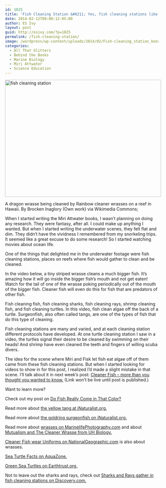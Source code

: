 ```yaml
---
id: 1825
title: 'Fish Cleaning Station &#8211; Yes, fish cleaning stations like in Miri Attwater and All That Glitters really exist'
date: 2014-02-12T09:00:12-05:00
author: ES Ivy
layout: post
guid: http://esivy.com/?p=1825
permalink: /fish-cleaning-station/
image: /wordpress/wp-content/uploads/2014/02/Fish-cleaning_station_konan-By-Brocken-Inaglory-via-Wikimedia-commons-150x150.jpg
categories:
  - All That Glitters
  - Behind the Books
  - Marine Biology
  - Miri Attwater
  - Science Education
---
```

<div id="attachment_1817" style="width: 522px" class="wp-caption alignleft">
  <img aria-describedby="caption-attachment-1817" class="size-full wp-image-1817" src="http://esivy.com/wordpress/wp-content/uploads/2014/02/Fish-cleaning_station_konan-By-Brocken-Inaglory-via-Wikimedia-commons-.jpg" alt="fish cleaning station" width="512" height="384" srcset="https://esivy.com/wordpress/wp-content/uploads/2014/02/Fish-cleaning_station_konan-By-Brocken-Inaglory-via-Wikimedia-commons-.jpg 512w, https://esivy.com/wordpress/wp-content/uploads/2014/02/Fish-cleaning_station_konan-By-Brocken-Inaglory-via-Wikimedia-commons--300x225.jpg 300w" sizes="(max-width: 512px) 100vw, 512px" />
  
  <p id="caption-attachment-1817" class="wp-caption-text">
    A dragon wrasse being cleaned by Rainbow cleaner wrasses on a reef in Hawaii. By Brocken Inaglory (Own work) via Wikimedia Commons;
  </p>
</div>

When I started writing the Miri Attwater books, I wasn&#8217;t planning on doing any research. They were fantasy, after all. I could make up anything I wanted. But when I started writing the underwater scenes, they felt flat and dim. They didn&#8217;t have the vividness I remembered from my snorkeling trips. It seemed like a great excuse to do some research! So I started watching movies about ocean life.<!--more-->

One of the things that delighted me in the underwater footage were fish cleaning stations, places on reefs where fish would gather to clean and be cleaned.

In the video below, a tiny striped wrasse cleans a much bigger fish. It&#8217;s amazing how it will go inside the bigger fish&#8217;s mouth and not get eaten! Watch for the tail of one of the wrasse poking periodically out of the mouth of the bigger fish. Cleaner fish will even do this for fish that are predators of other fish.  


Fish cleaning fish, fish cleaning sharks, fish cleaning rays, shrimp cleaning fish, and fish cleaning turtles. In this video, fish clean algae off the back of a turtle. Surgeonfish, also often called tangs, are one of the types of fish that do this type of cleaning.  


Fish cleaning stations are many and varied, and at each cleaning station different protocols have developed. At one turtle cleaning station I saw in a video, the turtles signal their desire to be cleaned by swimming on their heads! And shrimp have even cleaned the teeth and fingers of willing scuba divers.

The idea for the scene where Miri and Fisk let fish eat algae off of them came from these fish cleaning stations. But when I started looking for videos to show in for this post, I realized I&#8217;d made a slight mistake in that scene. I&#8217;ll talk about it in next week&#8217;s post: [Cleaner Fish &#8211; more than you thought you wanted to know.](http://esivy.com/?p=1827) (Link won&#8217;t be live until post is published.)

Want to learn more?

Check out my post on [Do Fish Really Come in That Color?](http://esivy.com/education/do-fish-really-come-that-color-yep-they-do/)

Read more about <a href="http://www.inaturalist.org/taxa/52459-Zebrasoma-flavescens" target="_blank">the yellow tang at iNaturalist.org.</a>

Read more about <a href="http://www.inaturalist.org/taxa/47617-Ctenochaetus-strigosus" target="_blank">the goldring surgeonfish on iNaturalist.org.</a>

Read more about <a href="http://www.marinelifephotography.com/fishes/wrasses/wrasses.htm" target="_blank">wrasses on MarinelifePhotography.com</a> and about <a href="http://uhbiology.kahikai.org/?p=611" target="_blank">Mutualism and The Cleaner Wrasse from UH Biology.</a>

<a href="http://news.nationalgeographic.com/news/2009/08/090820-cleaner-fish.html" target="_blank">Cleaner Fish wear Uniforms on NationalGeographic.com</a> is also about wrasses.

<a href="http://www.aquazonescuba.com/sea-turtle-facts1.html" target="_blank">Sea Turtle Facts on AquaZone.</a>

<a href="http://earthtrust.org/wlcurric/turtles.html" target="_blank">Green Sea Turtles on Earthtrust.org.</a>

Not to leave out the sharks and rays, check out <a href="http://news.discovery.com/animals/sharks/sharks-and-rays-gather-in-fish-cleaning-stations.htm" target="_blank">Sharks and Rays gather in fish cleaning stations on Discovery.com.</a>